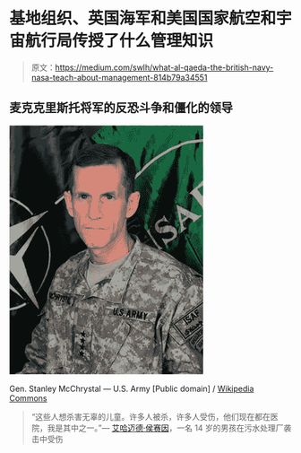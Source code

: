 # 基地组织、英国海军和美国国家航空和宇宙航行局传授了什么管理知识

> 原文：<https://medium.com/swlh/what-al-qaeda-the-british-navy-nasa-teach-about-management-814b79a34551>

## 麦克克里斯托将军的反恐斗争和僵化的领导

![](img/52fe3cb80516b269416bf3d478f3a14f.png)

Gen. Stanley McChrystal — U.S. Army [Public domain] / [Wikipedia Commons](https://upload.wikimedia.org/wikipedia/commons/0/0c/StanleyMcChrystal.jpg)

> “这些人想杀害无辜的儿童。许多人被杀，许多人受伤，他们现在都在医院，我是其中之一。”— [艾哈迈德·侯赛因](https://www.nytimes.com/2004/10/01/world/middleeast/2-car-bombings-in-iraq-kill-41-many-children.html)，一名 14 岁的男孩在污水处理厂袭击中受伤